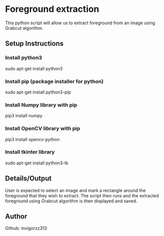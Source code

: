 # Foreground extraction
This python script will allow us to extract foreground from an image using Grabcut algorithm.

## Setup Instructions
### Install python3
sudo apt-get install python3
### Install pip (package installer for python)
sudo apt-get install python3-pip
### Install Numpy library with pip
pip3 install numpy
### Install OpenCV library with pip
pip3 install opencv-python
### Install tkinter library
sudo apt-get install python3-tk

## Details/Output
User is expected to select an image and mark a rectangle around the foreground that they wish to extract. The script then runs and the extracted foreground using Grabcut algorithm is then displayed and saved.  

## Author
Github: invigorzz313